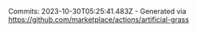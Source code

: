 Commits: 2023-10-30T05:25:41.483Z - Generated via https://github.com/marketplace/actions/artificial-grass
<br>
